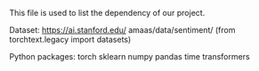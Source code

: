 This file is used to list the dependency of our project.

Dataset: 
https://ai.stanford.edu/ amaas/data/sentiment/
(from torchtext.legacy import datasets)

Python packages:
torch
sklearn
numpy
pandas
time
transformers